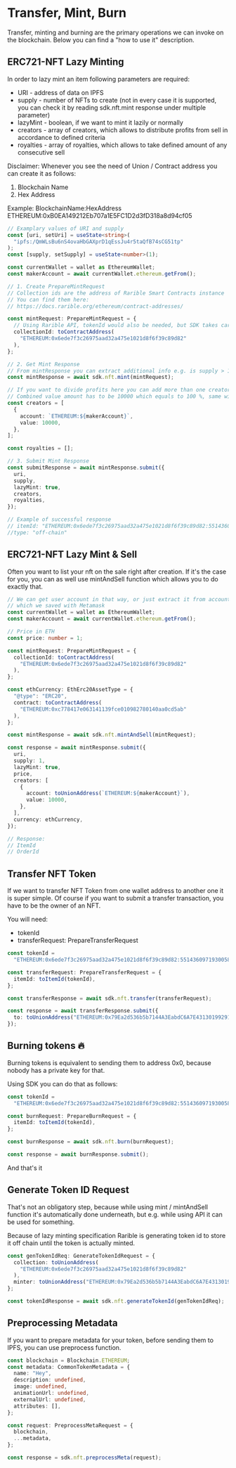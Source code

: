 # Transfer, Mint, Burn

Transfer, minting and burning are the primary operations we can invoke on the blockchain. Below you can find a "how to use it" description.

## ERC721-NFT Lazy Minting

In order to lazy mint an item following parameters are required:

- URI - address of data on IPFS
- supply - number of NFTs to create (not in every case it is supported, you can check it by reading sdk.nft.mint response under multiple parameter)
- lazyMint - boolean, if we want to mint it lazily or normally
- creators - array of creators, which allows to distribute profits from sell in accordance to defined criteria
- royalties - array of royalties, which allows to take defined amount of any consecutive sell

Disclaimer:
Whenever you see the need of Union / Contract address you can create it as follows:

1. Blockchain Name
2. Hex Address

Example:
BlockchainName:HexAddress
ETHEREUM:0xB0EA149212Eb707a1E5FC1D2d3fD318a8d94cf05

```typescript
// Examplary values of URI and supply
const [uri, setUri] = useState<string>(
  "ipfs:/QmWLsBu6nS4ovaHbGAXprD1qEssJu4r5taQfB74sCG51tp"
);
const [supply, setSupply] = useState<number>(1);

const currentWallet = wallet as EthereumWallet;
const makerAccount = await currentWallet.ethereum.getFrom();

// 1. Create PrepareMintRequest
// Collection ids are the address of Rarible Smart Contracts instance
// You can find them here:
// https://docs.rarible.org/ethereum/contract-addresses/

const mintRequest: PrepareMintRequest = {
  // Using Rarible API, tokenId would also be needed, but SDK takes care for that
  collectionId: toContractAddress(
    "ETHEREUM:0x6ede7f3c26975aad32a475e1021d8f6f39c89d82"
  ),
};

// 2. Get Mint Response
// From mintResponse you can extract additional info e.g. is supply > 1 enabled
const mintResponse = await sdk.nft.mint(mintRequest);

// If you want to divide profits here you can add more than one creator object
// Combined value amount has to be 10000 which equals to 100 %, same with royalties
const creators = [
  {
    account: `ETHEREUM:${makerAccount}`,
    value: 10000,
  },
];

const royalties = [];

// 3. Submit Mint Response
const submitResponse = await mintResponse.submit({
  uri,
  supply,
  lazyMint: true,
  creators,
  royalties,
});

// Example of successful response
// itemId: "ETHEREUM:0x6ede7f3c26975aad32a475e1021d8f6f39c89d82:55143609719300586327244080327388661151936544170854464635146779205246455382047"
//type: "off-chain"
```

## ERC721-NFT Lazy Mint & Sell

Often you want to list your nft on the sale right after creation. If it's the case for you, you can as well use mintAndSell function which allows you to do exactly that.

```typescript
// We can get user account in that way, or just extract it from accounts
// which we saved with Metamask
const currentWallet = wallet as EthereumWallet;
const makerAccount = await currentWallet.ethereum.getFrom();

// Price in ETH
const price: number = 1;

const mintRequest: PrepareMintRequest = {
  collectionId: toContractAddress(
    "ETHEREUM:0x6ede7f3c26975aad32a475e1021d8f6f39c89d82"
  ),
};

const ethCurrency: EthErc20AssetType = {
  "@type": "ERC20",
  contract: toContractAddress(
    "ETHEREUM:0xc778417e063141139fce010982780140aa0cd5ab"
  ),
};

const mintResponse = await sdk.nft.mintAndSell(mintRequest);

const response = await mintResponse.submit({
  uri,
  supply: 1,
  lazyMint: true,
  price,
  creators: [
    {
      account: toUnionAddress(`ETHEREUM:${makerAccount}`),
      value: 10000,
    },
  ],
  currency: ethCurrency,
});

// Response:
// ItemId
// OrderId
```

## Transfer NFT Token

If we want to transfer NFT Token from one wallet address to another one it is super simple.
Of course if you want to submit a transfer transaction, you have to be the owner of an NFT.

You will need:

- tokenId
- transferRequest: PrepareTransferRequest

```typescript
const tokenId =
  "ETHEREUM:0x6ede7f3c26975aad32a475e1021d8f6f39c89d82:55143609719300586327244080327388661151936544170854464635146779205246455382052";

const transferRequest: PrepareTransferRequest = {
  itemId: toItemId(tokenId),
};

const transferResponse = await sdk.nft.transfer(transferRequest);

const response = await transferResponse.submit({
  to: toUnionAddress("ETHEREUM:0x79Ea2d536b5b7144A3EabdC6A7E43130199291c0"),
});
```

## Burning tokens 🔥

Burning tokens is equivalent to sending them to address 0x0, because nobody has a private key for that.

Using SDK you can do that as follows:

```typescript
const tokenId =
  "ETHEREUM:0x6ede7f3c26975aad32a475e1021d8f6f39c89d82:55143609719300586327244080327388661151936544170854464635146779205246455382052";

const burnRequest: PrepareBurnRequest = {
  itemId: toItemId(tokenId),
};

const burnResponse = await sdk.nft.burn(burnRequest);

const response = await burnResponse.submit();
```

And that's it

## Generate Token ID Request

That's not an obligatory step, because while using mint / mintAndSell function it's automatically done underneath, but e.g. while using API it can be used for something.

Because of lazy minting specification Rarible is generating token id to store it off chain until the token is actually minted.

```typescript
const genTokenIdReq: GenerateTokenIdRequest = {
  collection: toUnionAddress(
    "ETHEREUM:0x6ede7f3c26975aad32a475e1021d8f6f39c89d82"
  ),
  minter: toUnionAddress("ETHEREUM:0x79Ea2d536b5b7144A3EabdC6A7E43130199291c0"),
};

const tokenIdResponse = await sdk.nft.generateTokenId(genTokenIdReq);
```

## Preprocessing Metadata

If you want to prepare metadata for your token, before sending them to IPFS, you can use preprocess function.

```typescript
const blockchain = Blockchain.ETHEREUM;
const metadata: CommonTokenMetadata = {
  name: "Hey",
  description: undefined,
  image: undefined,
  animationUrl: undefined,
  externalUrl: undefined,
  attributes: [],
};

const request: PreprocessMetaRequest = {
  blockchain,
  ...metadata,
};

const response = sdk.nft.preprocessMeta(request);
```
